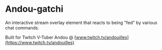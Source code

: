 # Andou-gatchi

An interactive stream overlay element that reacts to being "fed" by various chat commands.

Built for Twitch V-Tuber Andou @ [www.twitch.tv/andouilles](https://www.twitch.tv/andouilles)
